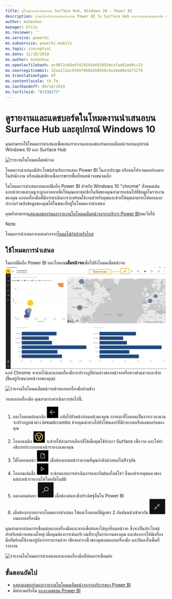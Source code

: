 ```yaml
---
title: ดูโหมดงานนำเสนอบน Surface Hub, Windows 10 - Power BI
description: อ่านเกี่ยวกับการแสดงรายงาน Power BI ใน Surface Hub และการแสดงแดชบอร์ด รายงาน และไทล์ Power BI ในโหมดเต็มหน้าจอบนอุปกรณ์ Windows 10
author: mshenhav
manager: kfile
ms.reviewer: ''
ms.service: powerbi
ms.subservice: powerbi-mobile
ms.topic: conceptual
ms.date: 12/10/2018
ms.author: mshenhav
ms.openlocfilehash: ac9072c69edfd245454e92855dcefa461e80cc23
ms.sourcegitcommit: 52aa112ac9194f4bb62b0910c4a1be80e1bf1276
ms.translationtype: HT
ms.contentlocale: th-TH
ms.lasthandoff: 09/16/2019
ms.locfileid: "61338273"
---
```

# <a name="view-reports-and-dashboards-in-presentation-mode-on-surface-hub-and-windows-10-devices"></a>ดูรายงานและแดชบอร์ดในโหมดงานนำเสนอบน Surface Hub และอุปกรณ์ Windows 10
คุณสามารถใช้โหมดการนำเสนอเพื่อแสดงรายงานและแดชบอร์ดแบบเต็มหน้าจอบนอุปกรณ์ Windows 10 และ Surface Hub 

![รายงานในโหมดเต็มหน้าจอ](./media/mobile-windows-10-app-presentation-mode/power-bi-presentation-mode-2.png)

โหมดการนำเสนอมีประโยชน์สำหรับการแสดง Power BI ในการประชุม หรือบนโปรเจคเตอร์เฉพาะในสำนักงาน หรือแม้แต่เพียงเพื่อการขยายพื้นที่บนหน้าจอขนาดเล็ก 

ในโหมดการนำเสนอบนแอปมือถือ Power BI สำหรับ Windows 10 "chrome" ทั้งหมดเช่น แถบนำทางและเมนูจะถูกเอาออกเพื่อให้คุณและสมาชิกในทีมของคุณสามารถเน้นไปที่ข้อมูลในรายงานของคุณ แถบเครื่องมือที่มีการดำเนินการจะพร้อมใช้งานสำหรับคุณและช่วยให้คุณสามารถโต้ตอบและทำงานร่วมกับข้อมูลของคุณได้ในขณะที่อยู่ในโหมดการนำเสนอ

คุณยังสามารถ[แสดงแดชบอร์ดและรายงานในโหมดเต็มหน้าจอจากบริการ Power BI](../end-user-focus.md)บนเว็บได้

> [!NOTE]
> โหมดการนำเสนอจะแตกต่างจาก[โหมดโฟกัสสำหรับไทล์](mobile-tiles-in-the-mobile-apps.md)
> 
> 

## <a name="use-presentation-mode"></a>ใช้โหมดการนำเสนอ
ในแอปมือถือ Power BI แตะไอคอน**เต็มหน้าจอ**เพื่อไปยังโหมดเต็มหน้าจอ
![ไอคอนเต็มหน้าจอ](././media/mobile-windows-10-app-presentation-mode/power-bi-full-screen-icon.png) แอป Chrome จะหายไปและแถบเครื่องมือจะปรากฏที่ด้านล่างของหน้าจอหรือทางด้านขวาและซ้าย (ขึ้นอยู่กับขนาดหน้าจอของคุณ)

![รายงานในโหมดเต็มหน้าจอด้วยแถบเครื่องมือด้านข้าง](./media/mobile-windows-10-app-presentation-mode/power-bi-presentation-mode-2.png)

จากแถบเครื่องมือ คุณสามารถดำเนินการต่อไปนี้:

1. แตะไอคอนย้อนกลับ ![ไอคอนย้อนกลับ](./media/mobile-windows-10-app-presentation-mode/power-bi-windows-10-presentation-back-icon.png) กลับไปยังหน้าก่อนหน้าของคุณ การแตะที่ไอคอนเป็นระยะเวลานานจะปรากฏหน้าต่าง breadcrumbs ช่วยคุณนำทางไปยังโฟลเดอร์ที่มีรายงานหรือแดชบอร์ดของคุณ
2. ไอคอนหมึก ![ไอคอนหมึก](./media/mobile-windows-10-app-presentation-mode/power-bi-windows-10-presentation-ink-icon.png) จะช่วยให้สามารถเลือกสีได้เมื่อคุณใช้ปากกา Surface เพื่อวาด และใส่คำอธิบายประกอบบนหน้ารายงานของคุณ 
3. ใช้ไอคอนหน้า ![ไอคอนการแบ่งหน้า](./media/mobile-windows-10-app-presentation-mode/power-bi-windows-10-presentation-pages-icon.png) เมื่อต้องแทนหน้ารายงานที่คุณกำลังนำเสนอในปัจจุบัน
4. ไอคอนเล่นสื่อ  ![ไอคอนเล่นสื่อ](./media/mobile-windows-10-app-presentation-mode/power-bi-windows-10-presentation-play-icon.png) จะซ่อนแถบการดำเนินการและเริ่มต้นสไลด์โชว์ ซึ่งแอปจะหมุนแนวของแต่ละหน้ารายงานให้โดยอัตโนมัติ 
5. แตะคอนค้นหา ![ไอคอนค้นหา](./media/mobile-windows-10-app-presentation-mode/power-bi-windows-10-presentation-search-icon.png) เมื่อต้องค้นหาสิ่งประดิษฐ์อื่นใน Power BI
6. เมื่อต้องการออกจากโหมดการนำเสนอ ให้แตะไอคอนที่มีลูกศร 2 อันหันหน้าเข้าหากัน ![ออกจากโหมดเต็มหน้าจอ](./media/mobile-windows-10-app-presentation-mode/power-bi-windows-10-exit-full-screen-icon.png) บนแถบเครื่องมือ

คุณสามารถปลดการเชื่อมต่อแถบเครื่องมือและลากเพื่อค้นหาได้ทุกที่บนหน้าจอ ซึ่งจะเป็นประโยชน์สำหรับหน้าจอขนาดใหญ่ เมื่อคุณต้องการเน้นบริเวณที่ระบุในรายงานของคุณ และต้องการให้มีเครื่องมือที่พร้อมใช้งานอยู่ถัดจากรายงานด้วย เพียงแค่วางนิ้วของคุณบนแถบเครื่องมือ และปัดลงในพื้นที่รายงาน

![รายงานในโหมดการนำเสนอและแถบเครื่องมือที่ปลดการเชื่อมต่อ](./media/mobile-windows-10-app-presentation-mode/power-bi-windows-10-presentation-drag-toolbar-2.png)


## <a name="next-steps"></a>ขั้นตอนถัดไป
* [แสดงแดชบอร์ดและรายงานในโหมดเต็มหน้าจอจากบริการของ Power BI](../end-user-focus.md)
* มีคำถามหรือไม่ [ลองถามชุมชน Power BI](http://community.powerbi.com/)

